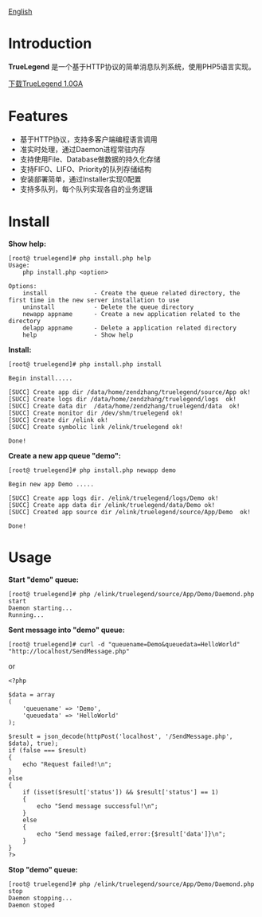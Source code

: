 [English](http://translate.google.com.hk/translate?u=http%3A%2F%2Fcode.google.com%2Fp%2Ftruelegend%2F&sl=zh-CN&tl=en&hl=&ie=UTF-8)

# Introduction #
**TrueLegend**
是一个基于HTTP协议的简单消息队列系统，使用PHP5语言实现。

[下载TrueLegend 1.0GA](http://truelegend.googlecode.com/files/truelegend-1.0.tar.gz)

# Features #
  * 基于HTTP协议，支持多客户端编程语言调用
  * 准实时处理，通过Daemon进程常驻内存
  * 支持使用File、Database做数据的持久化存储
  * 支持FIFO、LIFO、Priority的队列存储结构
  * 安装部署简单，通过Installer实现0配置
  * 支持多队列，每个队列实现各自的业务逻辑

# Install #
**Show help:**
```
[root@ truelegend]# php install.php help
Usage:
    php install.php <option>

Options:
    install             - Create the queue related directory, the first time in the new server installation to use
    uninstall           - Delete the queue directory
    newapp appname      - Create a new application related to the directory
    delapp appname      - Delete a application related directory
    help                - Show help
```
**Install:**
```
[root@ truelegend]# php install.php install

Begin install.....

[SUCC] Create app dir /data/home/zendzhang/truelegend/source/App ok!
[SUCC] Create logs dir /data/home/zendzhang/truelegend/logs  ok!
[SUCC] Create data dir  /data/home/zendzhang/truelegend/data  ok!
[SUCC] Create monitor dir /dev/shm/truelegend ok!
[SUCC] Create dir /elink ok!
[SUCC] Create symbolic link /elink/truelegend ok!

Done!
```
**Create a new app queue "demo":**
```
[root@ truelegend]# php install.php newapp demo

Begin new app Demo .....

[SUCC] Create app logs dir. /elink/truelegend/logs/Demo ok!
[SUCC] Create app data dir /elink/truelegend/data/Demo ok!
[SUCC] Created app source dir /elink/truelegend/source/App/Demo  ok!

Done!
```
# Usage #
**Start "demo" queue:**
```
[root@ truelegend]# php /elink/truelegend/source/App/Demo/Daemond.php start
Daemon starting...
Running...
```
**Sent message into "demo" queue:**
```
[root@ truelegend]# curl -d "queuename=Demo&queuedata=HelloWorld" "http://localhost/SendMessage.php"
```
or
```
<?php

$data = array
(
    'queuename' => 'Demo',
    'queuedata' => 'HelloWorld'
);

$result = json_decode(httpPost('localhost', '/SendMessage.php', $data), true);
if (false === $result)
{
    echo "Request failed!\n";
}
else
{    
    if (isset($result['status']) && $result['status'] == 1)
    {
        echo "Send message successful!\n";
    }
    else
    {
        echo "Send message failed,error:{$result['data']}\n";
    }
}
?>
```
**Stop "demo" queue:**
```
[root@ truelegend]# php /elink/truelegend/source/App/Demo/Daemond.php stop
Daemon stopping...
Daemon stoped
```